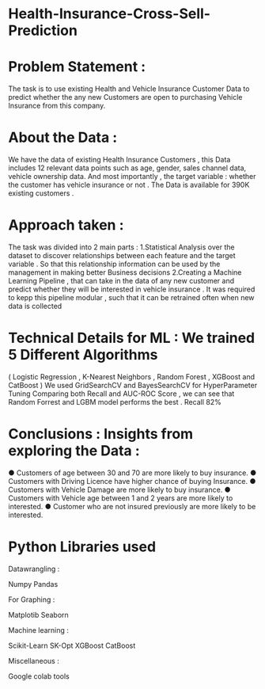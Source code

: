 # Health-Insurance-Cross-Sell-Prediction


# Problem Statement :
The task is to use existing Health and Vehicle Insurance Customer Data to predict whether the any new Customers are open to purchasing Vehicle Insurance from this company.

# About the Data :
We have the data of existing Health Insurance Customers , this Data includes 12 relevant data points such as age, gender, sales channel data, vehicle ownership data. And most importantly , the target variable : whether the customer has vehicle insurance or not . The Data is available for 390K existing customers .


# Approach taken :
The task was divided into 2 main parts : 1.Statistical Analysis over the dataset to discover relationships between each feature and the target variable . So that this relationship information can be used by the management in making better Business decisions 2.Creating a Machine Learning Pipeline , that can take in the data of any new customer and predict whether they will be interested in vehicle insurance . It was required to kepp this pipeline modular , such that it can be retrained often when new data is collected


# Technical Details for ML : We trained 5 Different Algorithms
( Logistic Regression , K-Nearest Neighbors , Random Forest , XGBoost and CatBoost ) We used GridSearchCV and BayesSearchCV for HyperParameter Tuning Comparing both Recall and AUC-ROC Score , we can see that Random Forrest and LGBM model performs the best . Recall 82%

# Conclusions : Insights from exploring the Data :
● Customers of age between 30 and 70 are more likely to buy insurance. ● Customers with Driving Licence have higher chance of buying Insurance. ● Customers with Vehicle Damage are more likely to buy insurance. ● Customers with Vehicle age between 1 and 2 years are more likely to interested. ● Customer who are not insured previously are more likely to be interested.


# Python Libraries used
Datawrangling :

Numpy Pandas

For Graphing :

Matplotib Seaborn

Machine learning :

Scikit-Learn SK-Opt XGBoost CatBoost

Miscellaneous :

Google colab tools
